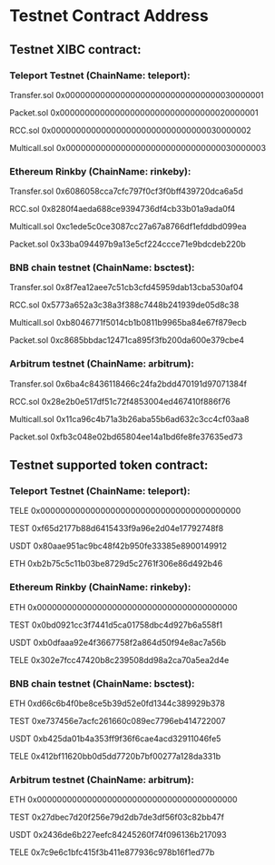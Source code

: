 # Testnet Contract Address

## Testnet XIBC contract:

### Teleport Testnet (ChainName: teleport):

Transfer.sol 0x0000000000000000000000000000000030000001

Packet.sol 0x0000000000000000000000000000000020000001

RCC.sol 0x0000000000000000000000000000000030000002

Multicall.sol 0x0000000000000000000000000000000030000003

### Ethereum Rinkby (ChainName: rinkeby):

Transfer.sol 0x6086058cca7cfc797f0cf3f0bff439720dca6a5d

RCC.sol 0x8280f4aeda688ce9394736df4cb33b01a9ada0f4

Multicall.sol 0xc1ede5c0ce3087cc27a67a8766df1efddbd099ea

Packet.sol 0x33ba094497b9a13e5cf224ccce71e9bdcdeb220b

### BNB chain testnet (ChainName: bsctest):

Transfer.sol 0x8f7ea12aee7c51cb3cfd45959dab13cba530af04

RCC.sol 0x5773a652a3c38a3f388c7448b241939de05d8c38

Multicall.sol 0xb8046771f5014cb1b0811b9965ba84e67f879ecb

Packet.sol 0xc8685bbdac12471ca895f3fb200da600e379cbe4

### Arbitrum testnet (ChainName: arbitrum):

Transfer.sol 0x6ba4c8436118466c24fa2bdd470191d97071384f

RCC.sol 0x28e2b0e517df51c72f4853004ed467410f886f76

Multicall.sol 0x11ca96c4b71a3b26aba55b6ad632c3cc4cf03aa8

Packet.sol 0xfb3c048e02bd65804ee14a1bd6fe8fe37635ed73

## Testnet supported token contract:

### Teleport Testnet (ChainName: teleport):

TELE 0x0000000000000000000000000000000000000000

TEST 0xf65d2177b88d6415433f9a96e2d04e17792748f8

USDT 0x80aae951ac9bc48f42b950fe33385e8900149912

ETH 0xb2b75c5c11b03be8729d5c2761f306e86d492b46



### Ethereum Rinkby (ChainName: rinkeby):

ETH 0x0000000000000000000000000000000000000000

TEST 0x0bd0921cc3f7441d5ca01758dbc4d927b6a558f1

USDT 0xb0dfaaa92e4f3667758f2a864d50f94e8ac7a56b

TELE 0x302e7fcc47420b8c239508dd98a2ca70a5ea2d4e



### BNB chain testnet (ChainName: bsctest):

ETH 0xd66c6b4f0be8ce5b39d52e0fd1344c389929b378

TEST 0xe737456e7acfc261660c089ec7796eb414722007

USDT 0xb425da01b4a353ff9f36f6cae4acd32911046fe5

TELE 0x412bf11620bb0d5dd7720b7bf00277a128da331b



### Arbitrum testnet (ChainName: arbitrum):

ETH 0x0000000000000000000000000000000000000000

TEST 0x27dbec7d20f256e79d2db7de3df56f03c82bb47f

USDT 0x2436de6b227eefc84245260f74f096136b217093

TELE 0x7c9e6c1bfc415f3b411e877936c978b16f1ed77b

